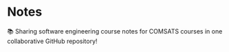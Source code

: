 # Notes
📚 Sharing software engineering course notes for COMSATS courses in one collaborative GitHub repository!
